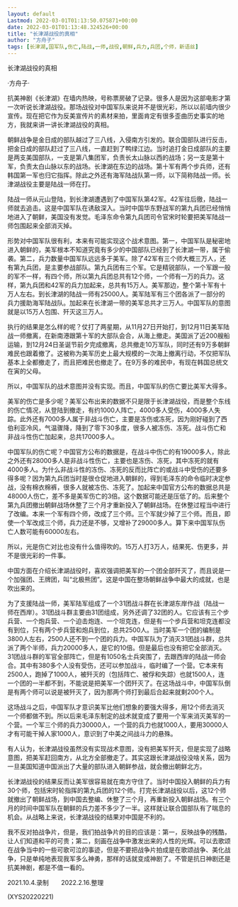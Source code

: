 ```yaml
---
layout: default
Lastmod: 2022-03-01T01:13:50.075871+00:00
date: 2022-03-01T01:13:48.324526+00:00
title: "长津湖战役的真相"
author: "方舟子"
tags: [长津湖,国军队,伤亡,陆战,一师,战役,朝鲜,兵力,兵团,个师，新语丝]
---
```


长津湖战役的真相

·方舟子·

抗美神剧《长津湖》在墙内热映，号称票房破了记录。很多人是因为这部电影才第一次听说长津湖战役。那场战役对中国军队来说并不是很光彩，所以以前墙内很少宣传。现在把它作为反美宣传片的素材来拍，里面肯定有很多歪曲历史事实的地方，我就来讲一讲长津湖战役的真相。

朝鲜战争是金日成的部队越过了三八线，入侵南方引发的。联合国部队进行反击，把金日成的部队赶过了三八线，一直赶到了鸭绿江边。当时追打金日成部队的主要是两支美国部队，一支是第八集团军，负责长太山脉以西的战场；另一支是第十军，负责太白山脉以东的战场。长津湖在东边的战场。第十军有两个步兵师，还有韩国第一军也归它指挥。除此之外还有海军陆战队第一师，以下简称陆战一师。长津湖战役主要是陆战一师在打。

陆战一师从元山登陆，到长津湖遭遇到了中国军队第42军。42军往后徹，陆战一师就去追击。这是中国军队在诱敌深入。当时中国华东野战军的第九兵团已经悄悄地进入了朝鲜，美国没有发觉。毛泽东命令第九兵团司令官宋时轮要把美军陆战一师包围起来全部消灭掉。

形势对中国军队很有利，本来有可能实现这个战术意图。第一，中国军队是秘密地进入朝鲜的，美军根本不知道究竟有多少的中国部队已经到了长津湖一带，属于偷袭。第二，兵力数量中国军队远远多于美军。除了42军有三个师大概三万人，还有第九兵团，是主要参战部队。第九兵团有三个军。它是精锐部队，一个军跟一般的军不一样，有四个师，所以第九兵团总共有12个师，一个师有一万的兵力。这样，第九兵团和42军的兵力加起来，总共有15万人。美军那边，整个第十军有十万人左右。到长津湖的陆战一师有25000人。美军陆军有三个团各派了一部分的兵力援助海军陆战队。加起来在长津湖一带的美军总共才三万人。中国军队的意图就是以15万人包围、歼灭这三万人。

执行的结果是怎么样的呢？仗打了两星期，从11月27日开始打，到12月11日美军陆战一师撤离，在新南港跟第十军的大部队会合，从海上撤走。美国派了近200艘船运输，到12月24日圣诞节前夕完成撤离，总共撤走10万军队，同时还有9万多朝鲜难民也跟着撤了。这被称为美军历史上最大规模的一次海上撤离行动，不仅把军队基本上全都撤走了，而且把难民也撤走了。在9万多的难民中，有现在韩国总统文在寅的父母。

所以，中国军队的战术意图并没有实现。而且，中国军队的伤亡要比美军大得多。

美军的伤亡是多少呢？美军公布出来的数据不只是限于长津湖战役，而是整个东线的伤亡情况，从登陆到撤走，有约1000人阵亡，4000多人受伤，4000多人失踪。此外还有7000多人属于非战斗伤亡，主要是冻伤或冻死，因为刚好碰到了西伯利亚冷风，气温骤降，降到了零下30多度，很多人被冻伤、冻死。战斗伤亡和非战斗性伤亡加起来，总共17000多人。

中国军队的伤亡呢？中国官方公布的数据是，在战斗中伤亡的有19000多人，除此之外还有28000多人是非战斗性伤亡，主要也是冻伤、冻死，其中冻死的就有4000多人。为什么非战斗性的冻伤、冻死的反而比阵亡的或战斗中受伤的还要多得多呢？因为第九兵团当时是很仓促地进入朝鲜的，得到毛泽东的命令临时决定参战，没有棉衣棉裤，很多人就被冻伤、冻死了。加起来中国官方公布的数据总共是48000人伤亡，差不多是美军伤亡的3倍。这个数据可能还是压低了的。后来整个第九兵团撤出朝鲜战场休整了三个月才重新投入了朝鲜战场。在休整过程当中进行了改编。本来一个军有四个师，改成了三个师。三个军就少掉了三个师。而且，即使一个军改成三个师，兵力还是不够，又增补了29000多人。算下来中国军队伤亡人数可能有60000左右。

所以，光是伤亡对比也没有什么值得吹的。15万人打3万人，结果死、伤更多，并不是很光彩的一件事。

中国方面在介绍长津湖战役时，喜欢强调把美军的一个团全部歼灭了，而且说是一个加强团、王牌团，叫“北极熊团”。这是中国在整场朝鲜战争中最大的成就，也是吹出来的。

为了支援陆战一师，美军陆军组成了一个31团战斗群在长津湖东岸作战（陆战一师在西岸）。31团战斗群主要由31团组成，另外还调了32团的人。它应该有三个步兵营、一个炮兵营、一个迫击炮连、一个坦克连，但是有一个步兵营和坦克连都没有到位，只有两个步兵营和炮兵到位，总共2500人。当时美军一个团的编制是3800人左右，2500人还不到一个团的兵力。中国军队为了消灭31团战斗群，总共派了两个半师，兵力20000多人，是它的10倍。但是最后也没有把它全部消灭。31团战斗群的军官全部阵亡，但是有1050名士兵突围了，去跟西岸的陆战一师会合。其中有380多个人没有受伤，还可以参加战斗，临时编了一个营。它本来有2500人，跑掉了1000人，被歼灭的（包括阵亡、被俘和失踪）也就1500人，连一个团的一半都不到，不能说是把美军一个团歼灭了。在这场战斗中，中国军队倒是有两个师可以说是被歼灭了，因为那两个师打到最后合起来就剩200个人。

这场战斗之后，中国军队才意识美军比他们想象的要强大得多，用12个师去消灭一个师都做不到。所以后来毛泽东制定的战术就变成了要用一个军来消灭美军的一个营。一个军三个师的兵力30000人，一个营的兵力也就1000人，要用30000人才有可能干掉人家1000人，意识到了中美之间战斗力的悬殊。

有人认为，长津湖战役虽然没有实现战术意图，没有把美军歼灭，但是实现了战略意图，把美军赶回南方，从北方全部撤走了。其实这跟长津湖战役没啥关系，因为一旦美国知道中国派出了大量的部队进入朝鲜参战，就会撤出朝鲜北方。

长津湖战役的结果反而让美军很容易就在南方守住了。当时中国投入朝鲜的兵力有30个师，包括宋时轮指挥的第九兵团的12个师。打完长津湖战役以后，这12个师就撤出了朝鲜战场，到中国去整编、休整了三个月，再重新投入朝鲜战场。有三个月的时间中国军队在朝鲜的兵力差不多少了一半。这样就让联合国部队有了喘息的机会。从战略上来说，长津湖战役的结果对中国是不利的。

我不反对拍战争片，但是，我们拍战争片的目的应该是：第一，反映战争的残酷，让人们知道和平的可贵；第二，刻画在战争中激发出来的人性的光辉。可以去歌颂在战争当中的一些可歌可泣的事迹，但是不要把战争片拍成是在歌颂战争、美化战争，只是单纯地表现我军多么神勇，那样的话就变成神剧了。不管是抗日神剧还是抗美神剧，都是不值一看的。

2021.10.4.录制　　2022.2.16.整理

(XYS20220221)

